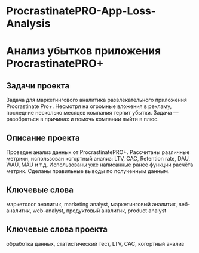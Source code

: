 # ProcrastinatePRO-App-Loss-Analysis
# Анализ убытков приложения ProcrastinatePRO+

## Задачи проекта
Задача для маркетингового аналитика развлекательного приложения Procrastinate Pro+. Несмотря на огромные вложения в рекламу, последние несколько месяцев компания терпит убытки. Задача — разобраться в причинах и помочь компании выйти в плюс.

## Описание проекта
Проведен анализ данных от ProcrastinatePRO+.
Рассчитаны различные метрики, использован когортный анализ: LTV, CAC, Retention rate, DAU, WAU, MAU и т.д. Использованы уже написанные ранее функции расчёта метрик. Сделаны правильные выводы по полученным данным.

## Ключевые слова
маркетолог аналитик, marketing analyst, маркетинговый аналитик, веб-аналитик, web-analyst, продуктовый аналитик, product analyst

## Ключевые слова проекта
обработка данных, статистический тест, LTV, CAC, когортный анализ
